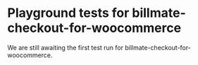 # Playground tests for billmate-checkout-for-woocommerce
We are still awaiting the first test run for billmate-checkout-for-woocommerce.
